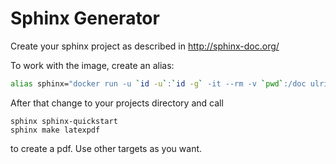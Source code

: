 # Sphinx Generator

Create your sphinx project as described in http://sphinx-doc.org/ 

To work with the image, create an alias:
```bash
alias sphinx="docker run -u `id -u`:`id -g` -it --rm -v `pwd`:/doc ulrichschreiner/sphinx"
```

After that change to your projects directory and call
```
sphinx sphinx-quickstart
sphinx make latexpdf
```

to create a pdf. Use other targets as you want.
